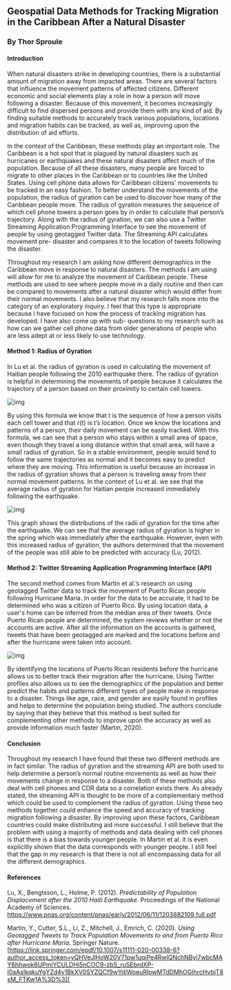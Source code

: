 ## Geospatial Data Methods for Tracking Migration in the Caribbean After a Natural Disaster

### By Thor Sproule

#### Introduction	

When natural disasters strike in developing countries, there is a substantial amount of migration away from impacted areas. There are several factors that influence the movement patterns of affected citizens. Different economic and social elements play a role in how a person will move following a disaster. Because of this movement, it becomes increasingly difficult to find dispersed persons and provide them with any kind of aid. By finding suitable methods to accurately track various populations, locations and migration habits can be tracked, as well as, improving upon the distribution of aid efforts.	

In the context of the Caribbean, these methods play an important role. The Caribbean is a hot spot that is plagued by natural disasters such as hurricanes or earthquakes and these natural disasters affect much of the population. Because of all these disasters, many people are forced to migrate to other places in the Caribbean or to countries like the United States. Using cell phone data allows for Caribbean citizens’ movements to be tracked in an easy fashion. To better understand the movements of the population, the radius of gyration can be used to discover how many of the Caribbean people move. The radius of gyration measures the sequence of which cell phone towers a person goes by in order to calculate that person’s trajectory. Along with the radius of gyration, we can also use a Twitter Streaming Application Programming Interface to see the movement of people by using geotagged Twitter data. The Streaming API calculates movement pre- disaster and compares it to the location of tweets following the disaster. 

Throughout my research I am asking how different demographics in the Caribbean move in response to natural disasters. The methods I am using will allow for me to analyze the movement of Caribbean people. These methods are used to see where people move in a daily routine and then can be compared to movements after a natural disaster which would differ from their normal movements. I also believe that my research falls more into the category of an exploratory inquiry. I feel that this type is appropriate because I have focused on how the process of tracking migration has developed. I have also come up with sub- questions to my research such as how can we gather cell phone data from older generations of people who are less adept at or less likely to use technology. 

#### Method 1: Radius of Gyration	

In Lu et al. the radius of gyration is used in calculating the movement of Haitian people following the 2010 earthquake there. The radius of gyration is helpful in determining the movements of people because it calculates the trajectory of a person based on their proximity to certain cell towers.

 ![img](https://lh5.googleusercontent.com/nWzM4Gp8QDLN3ccJmIJ2u6bWTKiRrVFLOe2_BL53hHau6l27iyvPyq24hEc3t76Y5CdR1AfAIW-_X3RJ8FM3DtWbJ73DNOgcQgY58J6UbOi7I-LWvKU70aRGVKWsXv_qFF8_4SnZ)

By using this formula we know that t is the sequence of how a person visits each cell tower and that r(t) is t’s location. Once we know the locations and patterns of a person, their daily movement can be easily tracked. With this formula, we can see that a person who stays within a small area of space, even though they travel a long distance within that small area, will have a small radius of gyration. So in a stable environment, people would tend to follow the same trajectories as normal and it becomes easy to predict where they are moving. This information is useful because an increase in the radius of gyration shows that a person is traveling away from their normal movement patterns. In the context of Lu et al. we see that the average radius of gyration for Haitian people increased immediately following the earthquake. 

![img](https://lh5.googleusercontent.com/rXfvG81ez0iIZFxYtaJv2VkxiIHlRINRdRuNooSElOoaKQIstsrdfftUtxFg7B9-a_Jhuge-apxsOBmRH5gT7iDr73UXK6J4CNxi0Y8XAzoO8wGpBMjlSo350FcRROXRKVj7DX6j)

This graph shows the distributions of the radii of gyration for the time after the earthquake. We can see that the average radius of gyration is higher in the spring which was immediately after the earthquake. However, even with this increased radius of gyration, the authors determined that the movement of the people was still able to be predicted with accuracy (Lu, 2012).

#### Method 2: Twitter Streaming Application Programming Interface (API)	

The second method comes from Martin et al.’s research on using geotagged Twitter data to track the movement of Puerto Rican people following Hurricane Maria. In order for the data to be accurate, it had to be determined who was a citizen of Puerto Rico. By using location data, a user's home can be inferred from the median area of their tweets. Once Puerto Rican people are determined, the system reviews whether or not the accounts are active. After all the information on the accounts is gathered, tweets that have been geotagged are marked and the locations before and after the hurricane were taken into account.

![img](https://lh4.googleusercontent.com/RbZO7tJWI9RYKp9ktTb-LycFYKMyre0F6w8JV_dLx22nM-Xz0DIz1Dbfr3vEe6kJG07ivDdT5C6eY84NzjvhjlPuGViP-JPfwDJu2e-cnoWef5eZoTzFc-GtCBf3qv-_8l1sBGJC) 

By identifying the locations of Puerto Rican residents before the hurricane allows us to better track their migration after the hurricane. Using Twitter profiles also allows us to see the demographics of the population and better predict the habits and patterns different types of people make in response to a disaster. Things like age, race, and gender are easily found in profiles and helps to determine the population being studied. The authors conclude by saying that they believe that this method is best suited for complementing other methods to improve upon the accuracy as well as provide information much faster (Martin, 2020). 

#### Conclusion	

Throughout my research I have found that these two different methods are in fact similar. The radius of gyration and the streaming API are both used to help determine a person’s normal routine movements as well as how their movements change in response to a disaster. Both of these methods also deal with cell phones and CDR data so a correlation exists there. As already stated, the streaming API is thought to be more of a complementary method which could be used to complement the radius of gyration. Using these two methods together could enhance the speed and accuracy of tracking migration following a disaster. By improving upon these factors, Caribbean countries could make distributing aid more successful. I still believe that the problem with using a majority of methods and data dealing with cell phones is that there is a bias towards younger people. In Martin et al. it is even explicitly shown that the data corresponds with younger people. I still feel that the gap in my research is that there is not all encompassing data for all the different demographics.

#### References

Lu, X., Bengtsson, L., Holme, P. (2012). *Predictability of Population Displacement after the 2010 Haiti Earthquake*. Proceedings of the National Academy of Sciences. https://www.pnas.org/content/pnas/early/2012/06/11/1203882109.full.pdf 

Martin, Y., Cutter, S.L., Li, Z., Mitchell, J., Emrich, C. (2020). *Using Geotagged Tweets to Track Population Movements to and from Puerto Rico after Hurricane Maria*. Springer Nature. [https://link.springer.com/epdf/10.1007/s11111-020-00338-6?author_access_token=yQHVeJlHoW20V71pw1uqiPe4RwlQNchNByi7wbcMAY6hhwok6UPmiYCULDHi5nCOC9-zbS_ruSEbrdXP-I0aAsIkqkuYgYZd4v1BkXV0SYZQCf9wYdiWoeuRlpwMTdDMhOGlhrcHvbjT8sM_FTKw1A%3D%3](
